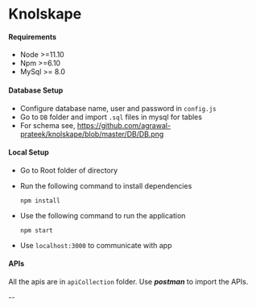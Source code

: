 # Knolskape

#### Requirements
- Node >=11.10
- Npm >=6.10
- MySql >= 8.0

#### Database Setup

- Configure database name, user and password in `config.js`
- Go to `DB` folder and import `.sql` files in mysql for tables
- For schema see, https://github.com/agrawal-prateek/knolskape/blob/master/DB/DB.png

#### Local Setup

- Go to Root folder of directory
- Run the following command to install dependencies

    `npm install`
    
- Use the following command to run the application

    `npm start`
    
- Use `localhost:3000` to communicate with app

#### APIs

All the apis are in `apiCollection` folder. Use ***postman*** to import the APIs.

--
